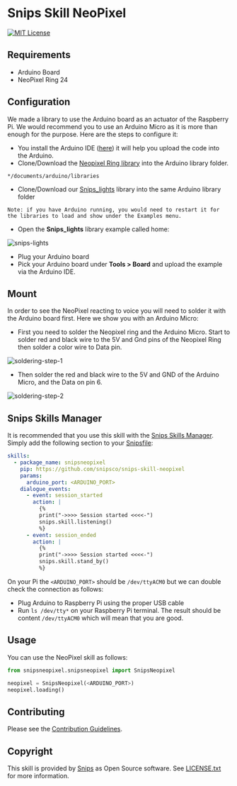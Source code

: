 
# Snips Skill NeoPixel

[![MIT License](https://img.shields.io/badge/license-MIT-blue.svg)](https://raw.githubusercontent.com/snipsco/snips-skill-hue/master/LICENSE.txt)

## Requirements
- Arduino Board
- NeoPixel Ring 24

## Configuration 
We made a library to use the Arduino board as an actuator of the Raspberry Pi. We would recommend you to use an Arduino Micro as
 it is more than enough for the purpose. Here are the steps to configure it:
- You install the Arduino IDE ([here](https://www.arduino.cc/en/Main/Software)) it will help you upload the code into the Arduino.
- Clone/Download the [Neopixel Ring library](https://github.com/adafruit/Adafruit_NeoPixel) into the Arduino library folder.
~~~
*/documents/arduino/libraries
~~~
- Clone/Download our [Snips_lights](https://github.com/snipsco/Snips_Lights) library into the same Arduino library folder
~~~
Note: if you have Arduino running, you would need to restart it for the libraries to load and show under the Examples menu. 
~~~
- Open the **Snips_lights** library example called home:

![snips-lights](https://cdn-images-1.medium.com/max/1600/1*IdSEqw2EKfpqtosr0R8DCQ.png)

- Plug your Arduino board 
- Pick your Arduino board under **Tools > Board** and upload the example via the Arduino IDE.

## Mount
In order to see the NeoPixel reacting to voice you will need to solder it with the Arduino board first. Here we show you with 
an Arduino Micro: 
- First you need to solder the Neopixel ring and the Arduino Micro. Start to solder red and black wire to the 5V and Gnd pins 
of the Neopixel Ring then solder a color wire to Data pin.

![soldering-step-1](https://cdn-images-1.medium.com/max/1600/1*jpGKItzakYWYZ93PUD2dvA.png)

- Then solder the red and black wire to the 5V and GND of the Arduino Micro, and the Data on pin 6.

![soldering-step-2](https://cdn-images-1.medium.com/max/1600/1*JEN1Lfyit8FXiz-HMNzxnw.png)

## Snips Skills Manager

It is recommended that you use this skill with the [Snips Skills Manager](https://github.com/snipsco/snipsskills). Simply add the following section to your [Snipsfile](https://github.com/snipsco/snipsskills/wiki/The-Snipsfile):

~~~yaml
skills:
  - package_name: snipsneopixel
    pip: https://github.com/snipsco/snips-skill-neopixel
    params:
      arduino_port: <ARDUINO_PORT>
    dialogue_events:
      - event: session_started
        action: |
          {%
          print("->>>> Session started <<<<-")
          snips.skill.listening()
          %}
      - event: session_ended
        action: |
          {%
          print("->>>> Session started <<<<-")
          snips.skill.stand_by()
          %}
~~~


On your Pi the `<ARDUINO_PORT>` should be `/dev/ttyACM0` but we can double check the connection as follows:
- Plug Arduino to Raspberry Pi using the proper USB cable
- Run `ls /dev/tty*` on your Raspberry Pi terminal. The result should be content 
`/dev/ttyACM0` which will mean that you are good.

## Usage

You can use the NeoPixel skill as follows:

~~~python
from snipsneopixel.snipsneopixel import SnipsNeopixel

neopixel = SnipsNeopixel(<ARDUINO_PORT>)
neopixel.loading()
~~~

## Contributing

Please see the [Contribution Guidelines](https://github.com/snipsco/snips-skill-mopidy/blob/master/CONTRIBUTING.md).

## Copyright

This skill is provided by [Snips](https://www.snips.ai) as Open Source software. See [LICENSE.txt](https://github.com/snipsco/snips-skill-mopidy/blob/master/LICENSE.txt) for more
information.
